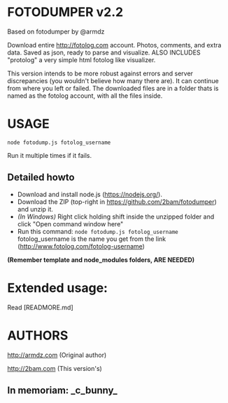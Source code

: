 
# FOTODUMPER v2.2

Based on fotodumper by @armdz

Download entire http://fotolog.com account. Photos, comments, and extra data. Saved as json, ready to parse and visualize.
ALSO INCLUDES "protolog" a very simple html fotolog like visualizer.

This version intends to be more robust against errors and server discrepancies (you wouldn't believe how many there are).
It can continue from where you left or failed. The downloaded files are in a folder thats is named as the fotolog account, with all the files inside.

# USAGE
`node fotodump.js fotolog_username`

Run it multiple times if it fails.

## Detailed howto

* Download and install node.js (https://nodejs.org/).
* Download the ZIP (top-right in https://github.com/2bam/fotodumper) and unzip it.
* _(In Windows)_ Right click holding shift inside the unzipped folder and click "Open command window here"
* Run this command: `node fotodump.js fotolog_username`
fotolog_username is the name you get from the link (http://www.fotolog.com/fotolog-username)

**(Remember template and node_modules folders, ARE NEEDED)**


# Extended usage:
Read [READMORE.md]

# AUTHORS

http://armdz.com (Original author)

http://2bam.com (This version's)

## In memoriam: \_c\_bunny\_
